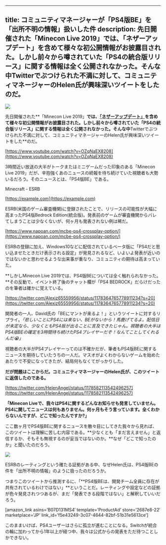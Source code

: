
---
title: コミュニティマネージャーが「PS4版BE」を「出所不明の情報」扱いした件
description: 先日開催された「Minecon Live 2019」では、「ネザーアップデート」を含めて様々な初公開情報がお披露目された。しかし前々から噂されていた「PS4の統合版リリース」に関する情報は全く公開されなかった。そんな中Twitterでぶつけられた不満に対して、コミュニティマネージャーのHelen氏が興味深いツイートをしたのだ。
---

![](https://cdn-ak.f.st-hatena.com/images/fotolife/s/sasigume/20210208/20210208122444.png)

先日開催された**「Minecon Live 2019」**では、[「ネザーアップデート」](https://www.napoan.com/nether-update-revealed/)を含めて様々な初公開情報がお披露目された。しかし前々から噂されていた「PS4の統合版リリース」に関する情報は全く公開されなかった。そんな中**Twitterでぶつけられた不満に対して、コミュニティマネージャーのHelen氏が興味深いツイートをした**のだ。

[https://www.youtube.com/watch?v=OZqNaEX8208](https://www.youtube.com/watch?v=OZqNaEX8208)

3時間近い放送の大半がトークまたはミニゲームだった印象のある「Minecon Live 2019」だが、辛抱強くあのニュースの続報を待ち続けていた視聴者も大勢いるだろう。そのニュースとは、「PS4版BE」である。

Minecraft - ESRB

[https://example.com](https://example.com)

ESRB(米国のゲーム審査機関)に登録されたことで、リリースの可能性が大幅に高まったPS4版Bedrock Edition(統合版)。発表前のゲームが審査機関からバレてしまうことは少なくないが、何ヶ月も発表されない例は稀だ。

[https://www.napoan.com/mcbe-ps4-crossplay-option/](https://www.napoan.com/mcbe-ps4-crossplay-option/)

ESRBの登録に加え、Windows10などに配信されているベータ版に「PS4だと思い込ませたときだけ表示される設定」が発見されるなど、いよいよ発表が近いのではないかと思わせるような出来事が重なり、コミュニティの期待は高まっていた。

**しかしMinecon Live 2019では、PS4版BEについては全く触れられなかった。**その反動で、イベント終了後のチャット欄が「PS4 BEDROCK」だらけだったのを筆者は確かに覚えている。

[https://twitter.com/Alexiz65559956/status/1178364765778911234?s=20](https://twitter.com/Alexiz65559956/status/1178364765778911234?s=20)

開発者の一人、David氏の「BEにマントが来るよ！」というツイートに対するリプライ。_「悲しいことにPS4には来ない、BEがないから！馬鹿げてるよ。配信日が未定なら、少なくともPS4版が出ることに言及できたじゃん。視聴者の大半はPS4版BEの確定を3時間待ち続けたPS4プレイヤーだぞ！なんてことしてくれるんだ😭」_

視聴者の大半がPS4プレイヤーってのは不確かだが、筆者もPS4版BEに関するニュースを期待していたうちの一人だ。マスオがよくわからないゲームを始めたあたりで不安になってきたが、結局何もなくてがっかりした。

**だが問題はここからだ。**コミュニティマネージャーのHelen氏が、このツイートに返信したのである。****

[https://twitter.com/HelenAngel/status/1178582113542496257](https://twitter.com/HelenAngel/status/1178582113542496257)

**「Minecon Liveで、我々はPS4に関するどんなお知らせも発言していません。PS4に関してニュースは何もありません。何ヶ月もそう言っています。**全くわからないんですが、どこで知ったんですか?**」**

ここ数ヶ月でPS4版BEに関するニュースを散々目にしてきた我々から見れば、このツイートは理解に苦しむ内容である。**少なくとも「まだ言えません」と返信するか、そもそも無視するのが妥当ではないのか。**なぜ「どこで知ったのか」と聞いたのだろう。

![](https://cdn-ak.f.st-hatena.com/images/fotolife/s/sasigume/20210208/20210208121645.png)

ESRBのレーティングという確たる証拠がある中、なぜHelen氏は、PS4版BEの件を「出所不明の情報」のように扱ったのだろうか。

つまりこのツイートから推測するに、「**PS4版BEは、開発チーム全員に存在が共有されているわけではない」**ということだ。レーティングや設定などの証拠が色々発見されつつあるが、まだ「発表できる段階ではない」と解釈していいだろう。

\[amazon\_link asins=’B07D131MS4′ template=’ProductAd’ store=’2687e8-22′ marketplace=’JP’ link\_id=’f5e43249-3c07-4644-82bf-51b31e5613ce’\]

このままいけば、PS4ユーザーはさらに孤立が進むことになる。Switchが統合の輪に加わってから1年以上が経つ中、我々は公式からの発表をただ待つことしかできない。
